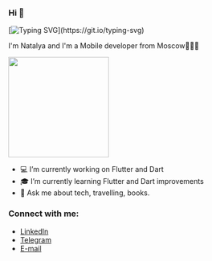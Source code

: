 ### Hi 👋

[![Typing SVG](https://readme-typing-svg.herokuapp.com?size=24&width=600&lines=Welcome+To+Ivanova0880's+Github+Profile..)](https://git.io/typing-svg)

I'm Natalya and I'm a Mobile developer from Moscow👩🏽‍💻

<div id="header" align="start">
  <img src="https://media4.giphy.com/media/3oKIPnAiaMCws8nOsE/giphy.gif?cid=ecf05e47l27vsn7hyv16z9vnjkb2zewqdvydl96vv5becv46&rid=giphy.gif&ct=g" width="200"/>
</div>


- 💻 I’m currently working on Flutter and Dart
- 🎓 I’m currently learning Flutter and Dart improvements
- 💬 Ask me about tech, travelling, books.

### Connect with me:
- <a href="https://www.linkedin.com/in/ivanova0880" target="blank">LinkedIn</a>
- <a href="https://t.me/natalyaivanova0880" target="blank">Telegram</a>
- <a href="ivanova0880@gmail.com" target="blank">E-mail</a>


<!--
**Ivanova0880/Ivanova0880** is a ✨ _special_ ✨ repository because its `README.md` (this file) appears on your GitHub profile.

Here are some ideas to get you started:

- 🔭 I’m currently working on ...
- 🌱 I’m currently learning ...
- 👯 I’m looking to collaborate on ...
- 🤔 I’m looking for help with ...
- 💬 Ask me about ...
- 📫 How to reach me: ...
- 😄 Pronouns: ...
- ⚡ Fun fact: ...
-->
